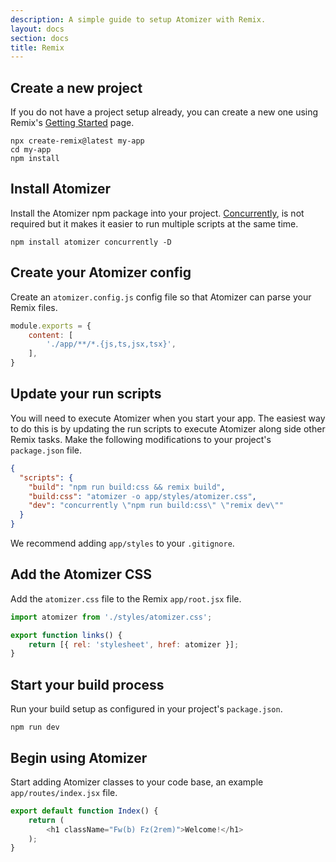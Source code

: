 ```yaml
---
description: A simple guide to setup Atomizer with Remix.
layout: docs
section: docs
title: Remix
---
```


## Create a new project

If you do not have a project setup already, you can create a new one using Remix's [Getting Started](https://remix.run/docs/en/v1) page.

```shell
npx create-remix@latest my-app
cd my-app
npm install
```

## Install Atomizer

Install the Atomizer npm package into your project. [Concurrently](https://www.npmjs.com/package/concurrently), is not required but it makes it easier to run multiple scripts at the same time.

```shell
npm install atomizer concurrently -D
```

## Create your Atomizer config

Create an `atomizer.config.js` config file so that Atomizer can parse your Remix files.

```js
module.exports = {
    content: [
        './app/**/*.{js,ts,jsx,tsx}',
    ],
}
```

## Update your run scripts

You will need to execute Atomizer when you start your app. The easiest way to do this is by updating the run scripts to execute Atomizer along side other Remix tasks. Make the following modifications to your project's `package.json` file.

```json
{
  "scripts": {
    "build": "npm run build:css && remix build",
    "build:css": "atomizer -o app/styles/atomizer.css",
    "dev": "concurrently \"npm run build:css\" \"remix dev\""
  }
}
```

<p class="noteBox info">We recommend adding <code>app/styles</code> to your <code>.gitignore</code>.</p>

## Add the Atomizer CSS

Add the `atomizer.css` file to the Remix `app/root.jsx` file.

```js
import atomizer from './styles/atomizer.css';

export function links() {
    return [{ rel: 'stylesheet', href: atomizer }];
}
```

## Start your build process

Run your build setup as configured in your project's `package.json`.

```shell
npm run dev
```

## Begin using Atomizer

Start adding Atomizer classes to your code base, an example `app/routes/index.jsx` file.

```js
export default function Index() {
    return (
        <h1 className="Fw(b) Fz(2rem)">Welcome!</h1>
    );
}
```
